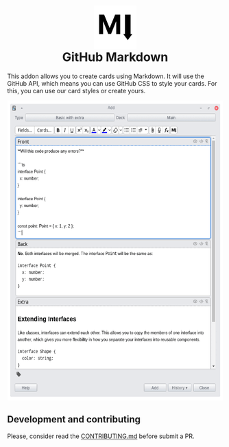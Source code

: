 <p style="margin: 0;" align="center">
    <img style="margin: 0; width: 100px; height: 100px;" src="./docs/images/logo.png"/>
</p>

<h1 style="margin-top: 0;" align="center">GitHub Markdown</h1>

This addon allows you to create cards using Markdown. It will use the GitHub API, which means you can use GitHub CSS to style your cards. For this, you can use our card styles or create yours.

<p align="center">
    <img style="margin: 0; width: 584px; height: 700px; " src="./docs/images/demo.gif"/>
</p>

## Development and contributing

Please, consider read the [CONTRIBUTING.md](CONTRIBUTING.md) before submit a PR.
